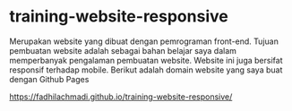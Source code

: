 # training-website-responsive

Merupakan website yang dibuat dengan pemrograman front-end. Tujuan pembuatan website adalah sebagai bahan belajar saya dalam memperbanyak pengalaman pembuatan website. 
Website ini juga bersifat responsif terhadap mobile. Berikut adalah domain website yang saya buat dengan Github Pages

https://fadhilachmadi.github.io/training-website-responsive/
